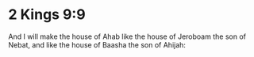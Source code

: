 # 2 Kings 9:9

And I will make the house of Ahab like the house of Jeroboam the son of Nebat, and like the house of Baasha the son of Ahijah: